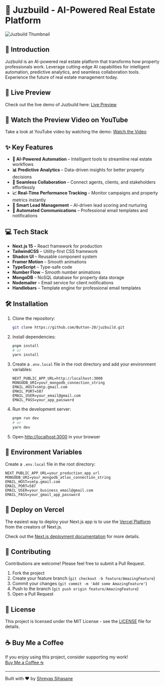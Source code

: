 # 🚀 Juzbuild - AI-Powered Real Estate Platform

<img src="https://github.com/user-attachments/assets/df541304-ea1c-4ebe-b6fd-2e093680314f" alt="Juzbuild Thumbnail">

## 🌟 Introduction

Juzbuild is an AI-powered real estate platform that transforms how property professionals work. Leverage cutting-edge AI capabilities for intelligent automation, predictive analytics, and seamless collaboration tools. Experience the future of real estate management today.

## 🔗 Live Preview

Check out the live demo of Juzbuild here: [Live Preview](https://juzbuild.vercel.app/)

## 🎥 Watch the Preview Video on YouTube

Take a look at YouTube video by watching the demo: [Watch the Video](https://youtu.be/dfQ_WwWV6g8)

## ✨ Key Features

- **🤖 AI-Powered Automation** – Intelligent tools to streamline real estate workflows
- **📊 Predictive Analytics** – Data-driven insights for better property decisions
- **🤝 Seamless Collaboration** – Connect agents, clients, and stakeholders effortlessly
- **📈 Real-Time Performance Tracking** – Monitor campaigns and property metrics instantly
- **🎯 Smart Lead Management** – AI-driven lead scoring and nurturing
- **📧 Automated Communications** – Professional email templates and notifications

## 💻 Tech Stack

- **Next.js 15** – React framework for production
- **TailwindCSS** – Utility-first CSS framework
- **Shadcn UI** – Reusable component system
- **Framer Motion** – Smooth animations
- **TypeScript** – Type-safe code
- **Number Flow** – Smooth number animations
- **MongoDB** – NoSQL database for property data storage
- **Nodemailer** – Email service for client notifications
- **Handlebars** – Template engine for professional email templates

## 🛠️ Installation

1. Clone the repository:

   ```bash
   git clone https://github.com/Button-20/juzbuild.git
   ```

2. Install dependencies:

   ```bash
   pnpm install
   # or
   yarn install
   ```

3. Create a `.env.local` file in the root directory and add your environment variables:

   ```env
   NEXT_PUBLIC_APP_URL=http://localhost:3000
   MONGODB_URI=your_mongodb_connection_string
   EMAIL_HOST=smtp.gmail.com
   EMAIL_PORT=587
   EMAIL_USER=your_email@gmail.com
   EMAIL_PASS=your_app_password
   ```

4. Run the development server:

   ```bash
   pnpm run dev
   # or
   yarn dev
   ```

5. Open [http://localhost:3000](http://localhost:3000) in your browser

## 🔧 Environment Variables

Create a `.env.local` file in the root directory:

```env
NEXT_PUBLIC_APP_URL=your_production_app_url
MONGODB_URI=your_mongodb_atlas_connection_string
EMAIL_HOST=smtp.gmail.com
EMAIL_PORT=587
EMAIL_USER=your_business_email@gmail.com
EMAIL_PASS=your_gmail_app_password
```

## 🚀 Deploy on Vercel

The easiest way to deploy your Next.js app is to use the [Vercel Platform](https://vercel.com/new) from the creators of Next.js.

Check out the [Next.js deployment documentation](https://nextjs.org/docs/deployment) for more details.

## 🤝 Contributing

Contributions are welcome! Please feel free to submit a Pull Request.

1. Fork the project
2. Create your feature branch (`git checkout -b feature/AmazingFeature`)
3. Commit your changes (`git commit -m 'Add some AmazingFeature'`)
4. Push to the branch (`git push origin feature/AmazingFeature`)
5. Open a Pull Request

## 📜 License

This project is licensed under the MIT License - see the [LICENSE](LICENSE) file for details.

## ☕ Buy Me a Coffee

If you enjoy using this project, consider supporting my work!  
[Buy Me a Coffee ☕](https://buymeacoffee.com/shreyas29)

---

Built with ❤️ by [Shreyas Sihasane](https://shreyas-sihasane.vercel.app)
